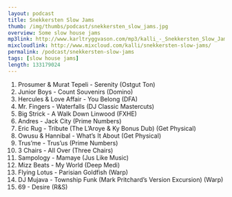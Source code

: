 ```yaml
---
layout: podcast
title: Snekkersten Slow Jams
thumb: /img/thumbs/podcast/snekkersten_slow_jams.jpg
overview: Some slow house jams
mp3link: http://www.karltryggvason.com/mp3/kalli_-_Snekkersten_Slow_Jams.mp3
mixcloudlink: http://www.mixcloud.com/kalli/snekkersten-slow-jams/
permalink: /podcast/snekkersten-slow-jams
tags: [slow house jams]
length: 133179024
---
```


1. Prosumer &amp; Murat Tepeli - Serenity (Ostgut Ton)
2. Junior Boys - Count Souvenirs (Domino)
3. Hercules &amp; Love Affair - You Belong (DFA)
4. Mr. Fingers - Waterfalls (DJ Classic Mastercuts)
5. Big Strick - A Walk Down Linwood (FXHE)
6. Andres - Jack City (Prime Numbers)
7. Eric Rug - Tribute (The L’Aroye &amp; Ky Bonus Dub) (Get Physical)
8. Owusu &amp; Hannibal - What’s It About (Get Physical)
9. Trus’me - Trus’us (Prime Numbers)
10. 3 Chairs - All Over (Three Chairs)
11. Sampology - Mamaye (Jus Like Music)
12. Mizz Beats - My World (Deep Medi)
13. Flying Lotus - Parisian Goldfish (Warp)
14. DJ Mujava - Township Funk (Mark Pritchard’s Version Excursion) (Warp)
15. 69 - Desire (R&amp;S) 
